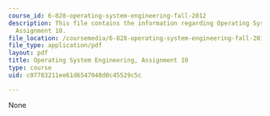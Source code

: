 ```yaml
---
course_id: 6-828-operating-system-engineering-fall-2012
description: This file contains the information regarding Operating System Engineering,
  Assignment 10.
file_location: /coursemedia/6-828-operating-system-engineering-fall-2012/c07783211ee61d6547048d0c45529c5c_MIT6_828F12_assignment10.pdf
file_type: application/pdf
layout: pdf
title: Operating System Engineering, Assignment 10
type: course
uid: c07783211ee61d6547048d0c45529c5c

---
```

None